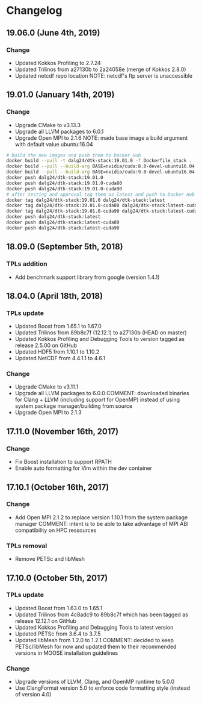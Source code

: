 # Changelog

## 19.06.0 (June 4th, 2019)
### Change
- Updated Kokkos Profiling to 2.7.24
- Updated Trilinos from a27130b to 2a24058e (merge of Kokkos 2.8.0)
- Updated netcdf repo location
  NOTE: netcdf's ftp server is unaccessible

## 19.01.0 (January 14th, 2019)
### Change
- Upgrade CMake to v3.13.3
- Upgrade all LLVM packages to 6.0.1
- Upgrade Open MPI to 2.1.6
NOTE: made base image a build argument with default value ubuntu:16.04
```bash
# build the new images and push them to Docker Hub
docker build --pull -t dalg24/dtk-stack:19.01.0 -f Dockerfile_stack .
docker build --pull --build-arg BASE=nvidia/cuda:8.0-devel-ubuntu16.04 -t dalg24/dtk-stack:19.01.0-cuda80 -f Dockerfile_stack .
docker build --pull --build-arg BASE=nvidia/cuda:9.0-devel-ubuntu16.04 -t dalg24/dtk-stack:19.01.0-cuda90 -f Dockerfile_stack .
docker push dalg24/dtk-stack:19.01.0
docker push dalg24/dtk-stack:19.01.0-cuda80
docker push dalg24/dtk-stack:19.01.0-cuda90
# after testing and approval tag them as latest and push to Docker Hub
docker tag dalg24/dtk-stack:19.01.0 dalg24/dtk-stack:latest
docker tag dalg24/dtk-stack:19.01.0-cuda80 dalg24/dtk-stack:latest-cuda80
docker tag dalg24/dtk-stack:19.01.0-cuda90 dalg24/dtk-stack:latest-cuda90
docker push dalg24/dtk-stack:latest
docker push dalg24/dtk-stack:latest-cuda80
docker push dalg24/dtk-stack:latest-cuda90
```

## 18.09.0 (September 5th, 2018)
### TPLs addition
- Add benchmark support library from google (version 1.4.1)

## 18.04.0 (April 18th, 2018)
### TPLs update
- Updated Boost from 1.65.1 to 1.67.0
- Updated Trilinos from 89b8c7f (12.12.1) to a27130b (HEAD on master)
- Updated Kokkos Profiling and Debugging Tools to version tagged as release 2.5.00 on GitHub
- Updated HDF5 from 1.10.1 to 1.10.2
- Updated NetCDF from 4.4.1.1 to 4.6.1
### Change
- Upgrade CMake to v3.11.1
- Upgrade all LLVM packages to 6.0.0
COMMENT: downloaded binaries for Clang + LLVM (including support for OpenMP) instead of using system package manager/building from source
- Upgrade Open MPI to 2.1.3

## 17.11.0 (November 16th, 2017)
### Change
- Fix Boost installation to support RPATH
- Enable auto formatting for Vim within the dev container

## 17.10.1 (October 16th, 2017)
### Change
- Add Open MPI 2.1.2 to replace version 1.10.1 from the system package manager
COMMENT: intent is to be able to take advantage of MPI ABI compatibility on HPC ressources
### TPLs removal
- Remove PETSc and libMesh

## 17.10.0 (October 5th, 2017)
### TPLs update
- Updated Boost from 1.63.0 to 1.65.1
- Updated Trilinos from 4c8adc9 to 89b8c7f which has been tagged as release 12.12.1 on GitHub
- Updated Kokkos Profiling and Debugging Tools to latest version
- Updated PETSc from 3.6.4 to 3.7.5
- Updated libMesh from 1.2.0 to 1.2.1
COMMENT: decided to keep PETSc/libMesh for now and updated them to their recommended versions in MOOSE installation guidelines
### Change
- Upgrade versions of LLVM, Clang, and OpenMP runtime to 5.0.0
- Use ClangFormat version 5.0 to enforce code formatting style (instead of version 4.0)
